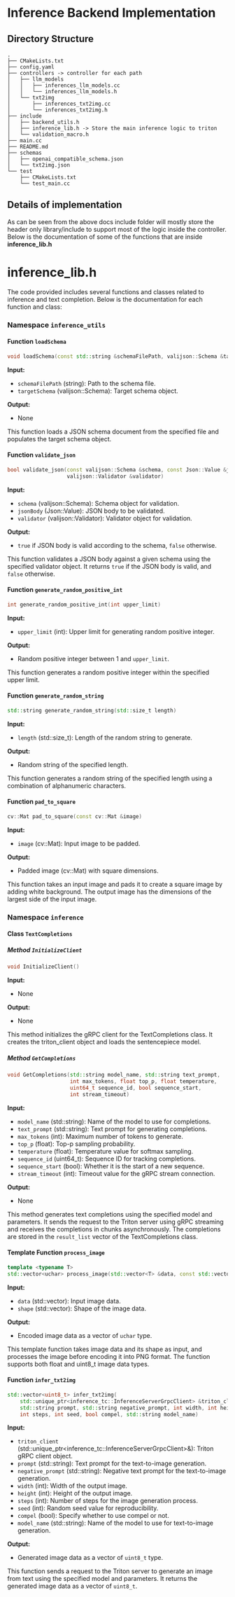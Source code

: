 # Inference Backend Implementation

## Directory Structure

```
.
├── CMakeLists.txt
├── config.yaml
├── controllers -> controller for each path
│   ├── llm_models
│   │   ├── inferences_llm_models.cc
│   │   └── inferences_llm_models.h
│   └── txt2img
│       ├── inferences_txt2img.cc
│       └── inferences_txt2img.h
├── include
│   ├── backend_utils.h
│   ├── inference_lib.h -> Store the main inference logic to triton
│   └── validation_macro.h
├── main.cc
├── README.md
├── schemas
│   ├── openai_compatible_schema.json
│   └── txt2img.json
└── test
    ├── CMakeLists.txt
    └── test_main.cc
```

## Details of implementation

As can be seen from the above docs include folder will mostly store the header only library/include to support most of the logic inside the controller. Below is the documentation of some of the functions that are inside **inference_lib.h**

# inference_lib.h

The code provided includes several functions and classes related to inference and text completion. Below is the documentation for each function and class:

### Namespace `inference_utils`

#### Function `loadSchema`

```cpp
void loadSchema(const std::string &schemaFilePath, valijson::Schema &targetSchema)
```

**Input:**
- `schemaFilePath` (string): Path to the schema file.
- `targetSchema` (valijson::Schema): Target schema object.

**Output:**
- None

This function loads a JSON schema document from the specified file and populates the target schema object.

#### Function `validate_json`

```cpp
bool validate_json(const valijson::Schema &schema, const Json::Value &jsonBody,
                   valijson::Validator &validator)
```

**Input:**
- `schema` (valijson::Schema): Schema object for validation.
- `jsonBody` (Json::Value): JSON body to be validated.
- `validator` (valijson::Validator): Validator object for validation.

**Output:**
- `true` if JSON body is valid according to the schema, `false` otherwise.

This function validates a JSON body against a given schema using the specified validator object. It returns `true` if the JSON body is valid, and `false` otherwise.

#### Function `generate_random_positive_int`

```cpp
int generate_random_positive_int(int upper_limit)
```

**Input:**
- `upper_limit` (int): Upper limit for generating random positive integer.

**Output:**
- Random positive integer between 1 and `upper_limit`.

This function generates a random positive integer within the specified upper limit.

#### Function `generate_random_string`

```cpp
std::string generate_random_string(std::size_t length)
```

**Input:**
- `length` (std::size_t): Length of the random string to generate.

**Output:**
- Random string of the specified length.

This function generates a random string of the specified length using a combination of alphanumeric characters.

#### Function `pad_to_square`

```cpp
cv::Mat pad_to_square(const cv::Mat &image)
```

**Input:**
- `image` (cv::Mat): Input image to be padded.

**Output:**
- Padded image (cv::Mat) with square dimensions.

This function takes an input image and pads it to create a square image by adding white background. The output image has the dimensions of the largest side of the input image.

### Namespace `inference`

#### Class `TextCompletions`

##### Method `InitializeClient`

```cpp
void InitializeClient()
```

**Input:**
- None

**Output:**
- None

This method initializes the gRPC client for the TextCompletions class. It creates the triton_client object and loads the sentencepiece model.

##### Method `GetCompletions`

```cpp
void GetCompletions(std::string model_name, std::string text_prompt,
                    int max_tokens, float top_p, float temperature,
                    uint64_t sequence_id, bool sequence_start,
                    int stream_timeout)
```

**Input:**
- `model_name` (std::string): Name of the model to use for completions.
- `text_prompt` (std::string): Text prompt for generating completions.
- `max_tokens` (int): Maximum number of tokens to generate.
- `top_p` (float): Top-p sampling probability.
- `temperature` (float): Temperature value for softmax sampling.
- `sequence_id` (uint64_t): Sequence ID for tracking completions.
- `sequence_start` (bool): Whether it is the start of a new sequence.
- `stream_timeout` (int): Timeout value for the gRPC stream connection.

**Output:**
- None

This method generates text completions using the specified model and parameters. It sends the request to the Triton server using gRPC streaming and receives the completions in chunks asynchronously. The completions are stored in the `result_list` vector of the TextCompletions class.

#### Template Function `process_image`

```cpp
template <typename T>
std::vector<uchar> process_image(std::vector<T> &data, const std::vector<int> &shape)
```

**Input:**
- `data` (std::vector<T>): Input image data.
- `shape` (std::vector<int>): Shape of the image data.

**Output:**
- Encoded image data as a vector of `uchar` type.

This template function takes image data and its shape as input, and processes the image before encoding it into PNG format. The function supports both float and uint8_t image data types.

#### Function `infer_txt2img`

```cpp
std::vector<uint8_t> infer_txt2img(
    std::unique_ptr<inference_tc::InferenceServerGrpcClient> &triton_client,
    std::string prompt, std::string negative_prompt, int width, int height,
    int steps, int seed, bool compel, std::string model_name)
```

**Input:**
- `triton_client` (std::unique_ptr<inference_tc::InferenceServerGrpcClient>&): Triton gRPC client object.
- `prompt` (std::string): Text prompt for the text-to-image generation.
- `negative_prompt` (std::string): Negative text prompt for the text-to-image generation.
- `width` (int): Width of the output image.
- `height` (int): Height of the output image.
- `steps` (int): Number of steps for the image generation process.
- `seed` (int): Random seed value for reproducibility.
- `compel` (bool): Specify whether to use compel or not.
- `model_name` (std::string): Name of the model to use for text-to-image generation.

**Output:**
- Generated image data as a vector of `uint8_t` type.

This function sends a request to the Triton server to generate an image from text using the specified model and parameters. It returns the generated image data as a vector of `uint8_t`.